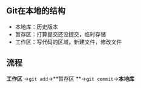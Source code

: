## Git在本地的结构

* 本地库：历史版本
* 暂存区：打算提交还没提交，临时存储
* 工作区：写代码的区域，新建文件，修改文件

## 流程

**工作区** ->`git add`->**暂存区 **->`git commit`->**本地库**

